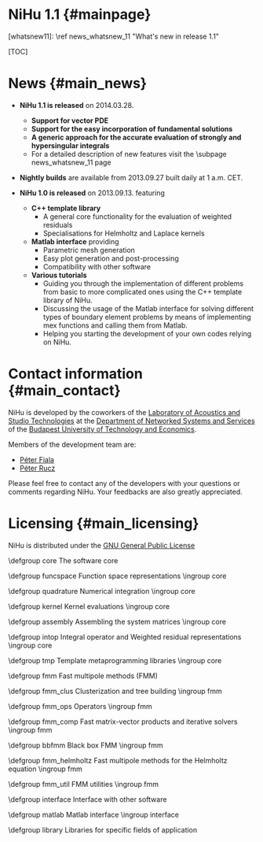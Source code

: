 NiHu 1.1 {#mainpage}
========

[whatsnew11]: \ref news_whatsnew_11 "What's new in release 1.1"

[TOC]

News {#main_news}
====

- **NiHu 1.1 is released** on 2014.03.28.
	- **Support for vector PDE**
	- **Support for the easy incorporation of fundamental solutions**
	- **A generic approach for the accurate evaluation of strongly and hypersingular integrals**
	- For a detailed description of new features visit the \subpage news_whatsnew_11 page

- **Nightly builds** are available from 2013.09.27 built daily at 1 a.m. CET.

- **NiHu 1.0 is released** on 2013.09.13. featuring
	- **C++ template library**
		- A general core functionality for the evaluation of weighted residuals
		- Specialisations for Helmholtz and Laplace kernels
	- **Matlab interface** providing
		- Parametric mesh generation
		- Easy plot generation and post-processing
		- Compatibility with other software
	- **Various tutorials**
		- Guiding you through the implementation of different problems from basic to more complicated ones using the C++ template library of NiHu.
		- Discussing the usage of the Matlab interface for solving different types of boundary element problems by means of implementing mex functions and calling them from Matlab. 
		- Helping you starting the development of your own codes relying on NiHu.

Contact information {#main_contact}
===================

NiHu is developed by the coworkers of the [Laboratory of Acoustics and Studio Technologies](http://last.hit.bme.hu/) at the [Department of Networked Systems and Services](http://www.hit.bme.hu/) of the [Budapest University of Technology and Economics](http://www.bme.hu/).

Members of the development team are:

- [Péter Fiala](mailto:fiala@hit.bme.hu)
- [Péter Rucz](mailto:rucz@hit.bme.hu)

Please feel free to contact any of the developers with your questions or comments regarding NiHu. Your feedbacks are also greatly appreciated.

Licensing {#main_licensing}
=========

NiHu is distributed under the [GNU General Public License](http://www.gnu.org/licenses/gpl.html)

\defgroup core The software core

\defgroup funcspace Function space representations
\ingroup core

\defgroup quadrature Numerical integration
\ingroup core

\defgroup kernel Kernel evaluations
\ingroup core

\defgroup assembly Assembling the system matrices
\ingroup core

\defgroup intop Integral operator and Weighted residual representations
\ingroup core

\defgroup tmp Template metaprogramming libraries
\ingroup core

\defgroup fmm Fast multipole methods (FMM)

\defgroup fmm_clus Clusterization and tree building
\ingroup fmm

\defgroup fmm_ops Operators
\ingroup fmm

\defgroup fmm_comp Fast matrix-vector products and iterative solvers
\ingroup fmm

\defgroup bbfmm Black box FMM 
\ingroup fmm

\defgroup fmm_helmholtz Fast multipole methods for the Helmholtz equation
\ingroup fmm

\defgroup fmm_util FMM utilities
\ingroup fmm

\defgroup interface Interface with other software

\defgroup matlab Matlab interface
\ingroup interface

\defgroup library Libraries for specific fields of application


